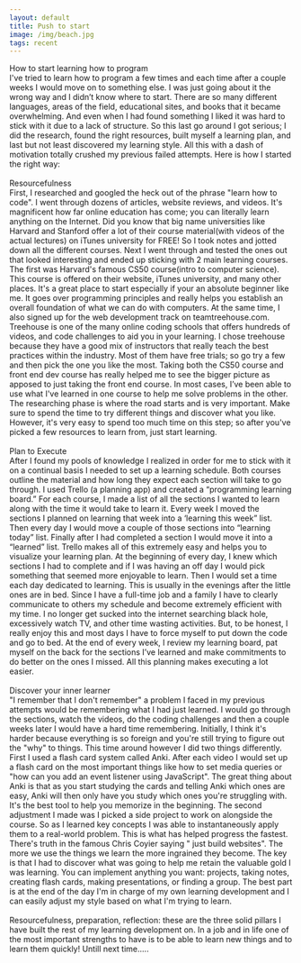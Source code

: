 ```yaml
---
layout: default
title: Push to start
image: /img/beach.jpg
tags: recent
---
```


How to start learning how to program
<br>
I've tried to learn how to program a few times and each time after a couple weeks I would move on to something else. I was just going about it the wrong way and I didn’t know where to start. There are so many different languages, areas of the field, educational sites, and books that it became overwhelming. And even when I had found something I liked it was hard to stick with it due to a lack of structure. So this last go around I got serious; I did the research, found the right resources, built myself a learning plan, and last but not least discovered my learning style. All this with a dash of motivation totally crushed my previous failed attempts. Here is how I started the right way:
<br>
<br>
Resourcefulness
<br>
First, I researched and googled the heck out of the phrase "learn how to code". I went through dozens of articles, website reviews, and videos. It's magnificent how far online education has come; you can literally learn anything on the Internet. Did you know that big name universities like Harvard and Stanford offer a lot of their course material(with videos of the actual lectures) on iTunes university for FREE! So I took notes and jotted down all the different courses. Next I went through and tested the ones out that looked interesting and ended up sticking with 2 main learning courses. The first was Harvard's famous CS50 course(intro to computer science). This course is offered on their website, iTunes university, and many other places. It's a great place to start especially if your an absolute beginner like me. It goes over programming principles and really helps you establish an overall foundation of what we can do with computers. At the same time, I also signed up for the web development track on teamtreehouse.com. Treehouse is one of the many online coding schools that offers hundreds of videos, and code challenges to aid you in your learning. I chose treehouse because they have a good mix of instructors that really teach the best practices within the industry. Most of them have free trials; so go try a few and then pick the one you like the most. Taking both the CS50 course and front end dev course has really helped me to see the bigger picture as apposed to just taking the front end course. In most cases, I’ve been able to use what I've learned in one course to help me solve problems in the other. The researching phase is where the road starts and is very important. Make sure to spend the time to try different things and discover what you like. However, it's very easy to spend too much time on this step; so after you've picked a few resources to learn from, just start learning.
<br>
<br>
Plan to Execute
<br>
After I found my pools of knowledge I realized in order for me to stick with it on a continual basis I needed to set up a learning schedule. Both courses outline the material and how long they expect each section will take to go through. I used Trello (a planning app) and created a “programming learning board.” For each course, I made a list of all the sections I wanted to learn along with the time it would take to learn it. Every week I moved the sections I planned on learning that week into a ‘learning this week” list. Then every day I would move a couple of those sections into “learning today” list. Finally after I had completed a section I would move it into a “learned” list. Trello makes all of this extremely easy and helps you to visualize your learning plan. At the beginning of every day, I knew which sections I had to complete and if I was having an off day I would pick something that seemed more enjoyable to learn. Then I would set a time each day dedicated to learning. This is usually in the evenings after the little ones are in bed. Since I have a full-time job and a family I have to clearly communicate to others my schedule and  become extremely efficient with my time. I no longer get sucked into the internet searching black hole, excessively watch TV, and other time wasting activities.  But, to be honest, I really enjoy this and most days I have to force myself to put down the code and go to bed. At the end of every week, I review my learning board, pat myself on the back for the sections I’ve learned and make commitments to do better on the ones I missed. All this planning makes executing a lot easier.
<br>
<br>
Discover your inner learner
<br>
"I remember that I don't remember" a problem I faced in my previous attempts would be remembering what I had just learned. I would go through the sections, watch the videos, do the coding challenges and then a couple weeks later I would have a hard time remembering. Initially, I think it's harder because everything is so foreign and you're still trying to figure out the "why" to things. This time around however I did two things differently. First I used a flash card system called Anki. After each video I would set up a flash card on the most important things like how to set media queries or "how can you add an event listener using JavaScript". The great thing about Anki is that as you start studying the cards and telling Anki which ones are easy, Anki will then only have you study which ones you're struggling with. It's the best tool to help you memorize in the beginning. The second adjustment I made was I picked a side project to work on alongside the course. So as I learned key concepts I was able to instantaneously apply them to a real-world problem. This is what has helped progress the fastest. There's truth in the famous Chris Coyier saying " just build websites". The more we use the things we learn the more ingrained they become. The key is that I had to discover what was going to help me retain the valuable gold I was learning.  You can implement anything you want: projects, taking notes, creating flash cards, making presentations, or finding a group. The best part is at the end of the day I'm in charge of my own learning development and I can easily adjust my style based on what I'm trying to learn.
<br>
<br>
Resourcefulness, preparation, reflection: these are the three solid pillars I have built the rest of my learning development on.  In a job and in life one of the most important strengths to have is to be able to learn new things and to learn them quickly! Untill next time.....
